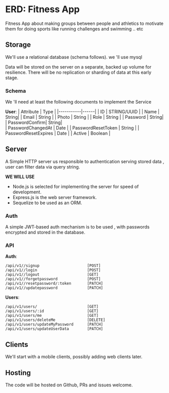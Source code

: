 # ERD: Fitness App

Fitness App about making groups between people and athletics to motivate them for doing sports like running challenges and swimming .. etc

## Storage

We'll use a relational database (schema follows).
we 'll use mysql

Data will be stored on the server on a separate, backed
up volume for resilience. There will be no replication or sharding of data at
this early stage.

### Schema

We 'll need at least the following documents to implement
the Service

**User**:
| Attribute | Type |
|-----------|------|
| ID | STRING/UUID |
| Name | String|
| Email | String |
| Photo | String |
| Role | String |
| Password | String|  
| PasswordConfirm| String|  
| PasswordChangedAt | Date |
| PasswordResetToken | String |
| PasswordResetExpires | Date |
| Active | Boolean |

## Server

A Simple HTTP server us responsible to authentication serving stored data ,
user can filter data via query string.

**WE WILL USE**

- Node.js is selected for implementing the server for speed of development.
- Express.js is the web server framework.
- Sequelize to be used as an ORM.

### Auth

A simple JWT-based auth mechanism is to be used , with passwords
encrypted and stored in the database.

### API

**Auth**:

```
/api/v1//signup                     [POST]
/api/v1//login                      [POST]
/api/v1//logout                     [GET]
/api/v1//forgetpassword             [POST]
/api/v1//resetpassword/:token       [PATCH]
/api/v1//updatepassword             [PATCH]

```

**Users**:

```
/api/v1/users/                      [GET]
/api/v1/users/:id                   [GET]
/api/v1/users/me                    [GET]
/api/v1/users/deleteMe              [DELETE]
/api/v1/users/updateMyPassword      [PATCH]
/api/v1/users/updateUserData        [PATCH]
```

## Clients

We'll start with a mobile clients, possibly adding web clients later.

## Hosting

The code will be hosted on Github, PRs and issues welcome.
